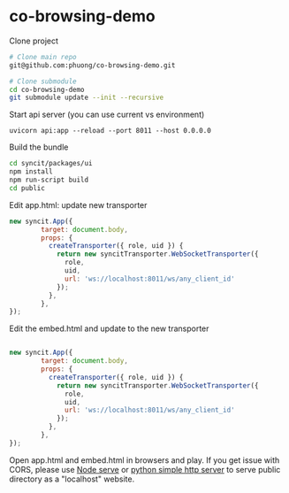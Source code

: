 # co-browsing-demo
Clone project
```sh
# Clone main repo
git@github.com:phuong/co-browsing-demo.git

# Clone submodule
cd co-browsing-demo
git submodule update --init --recursive
```

Start api server (you can use current vs environment)


	uvicorn api:app --reload --port 8011 --host 0.0.0.0

Build the bundle

```sh
cd syncit/packages/ui
npm install
npm run-script build
cd public
```

Edit app.html: update new transporter

```js
new syncit.App({
        target: document.body,
        props: {
          createTransporter({ role, uid }) {
            return new syncitTransporter.WebSocketTransporter({
              role,
              uid,
              url: 'ws://localhost:8011/ws/any_client_id'
            });
          },
        },
});

```


Edit the embed.html and update to the new transporter

```js

new syncit.App({
        target: document.body,
        props: {
          createTransporter({ role, uid }) {
            return new syncitTransporter.WebSocketTransporter({
              role,
              uid,
              url: 'ws://localhost:8011/ws/any_client_id'
            });
          },
        },
});
```

Open app.html and embed.html in browsers and play. If you get issue with CORS, please use [Node serve](https://www.npmjs.com/package/serve) 
or [python simple http server](https://www.hackerearth.com/practice/notes/simple-http-server-in-python/) to serve public directory as a "localhost" website.

